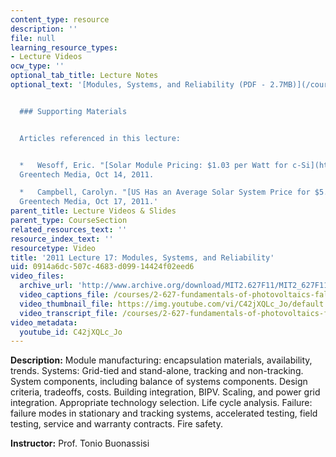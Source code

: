 ```yaml
---
content_type: resource
description: ''
file: null
learning_resource_types:
- Lecture Videos
ocw_type: ''
optional_tab_title: Lecture Notes
optional_text: '[Modules, Systems, and Reliability (PDF - 2.7MB)](/courses/2-627-fundamentals-of-photovoltaics-fall-2013/resources/mit2_627f13_lec17)


  ### Supporting Materials


  Articles referenced in this lecture:


  *   Wesoff, Eric. "[Solar Module Pricing: $1.03 per Watt for c-Si](http://www.greentechmedia.com/articles/read/solar-module-pricing-1.03-per-watt-for-c-si)."
  Greentech Media, Oct 14, 2011.

  *   Campbell, Carolyn. "[US Has an Average Solar System Price for $5.20/W](http://www.greentechmedia.com/articles/read/average-system-price-of-5.20-w)."
  Greentech Media, Oct 17, 2011.'
parent_title: Lecture Videos & Slides
parent_type: CourseSection
related_resources_text: ''
resource_index_text: ''
resourcetype: Video
title: '2011 Lecture 17: Modules, Systems, and Reliability'
uid: 0914a6dc-507c-4683-d099-14424f02eed6
video_files:
  archive_url: 'http://www.archive.org/download/MIT2.627F11/MIT2_627F11_lec17_300k.mp4 '
  video_captions_file: /courses/2-627-fundamentals-of-photovoltaics-fall-2013/8458aac0265b54d88a58d023134a08d5_C42jXQLc_Jo.vtt
  video_thumbnail_file: https://img.youtube.com/vi/C42jXQLc_Jo/default.jpg
  video_transcript_file: /courses/2-627-fundamentals-of-photovoltaics-fall-2013/73f27c92d20990b39dd2169ee6e799d1_C42jXQLc_Jo.pdf
video_metadata:
  youtube_id: C42jXQLc_Jo
---
```


**Description:** Module manufacturing: encapsulation materials, availability, trends. Systems: Grid-tied and stand-alone, tracking and non-tracking. System components, including balance of systems components. Design criteria, tradeoffs, costs. Building integration, BIPV. Scaling, and power grid integration. Appropriate technology selection. Life cycle analysis. Failure: failure modes in stationary and tracking systems, accelerated testing, field testing, service and warranty contracts. Fire safety.

**Instructor:** Prof. Tonio Buonassisi